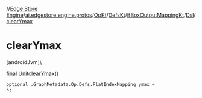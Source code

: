 //[Edge Store Engine](../../../../../../index.md)/[ai.edgestore.engine.protos](../../../../index.md)/[OpKt](../../../index.md)/[DefsKt](../../index.md)/[BBoxOutputMappingKt](../index.md)/[Dsl](index.md)/[clearYmax](clear-ymax.md)

# clearYmax

[androidJvm]\

final [Unit](https://kotlinlang.org/api/latest/jvm/stdlib/kotlin/-unit/index.html)[clearYmax](clear-ymax.md)()

<code>optional .GraphMetadata.Op.Defs.FlatIndexMapping ymax = 5;</code>
